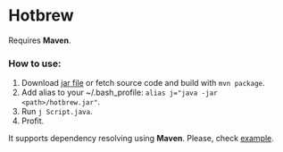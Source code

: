 # Hotbrew

Requires **Maven**.

### How to use:
1. Download [jar file](https://github.com/andreidemus/hotbrew/releases/download/v0.0.2/hotbrew-0.0.2.jar) or fetch source code and build with `mvn package`.
2. Add alias to your ~/.bash_profile: `alias j="java -jar <path>/hotbrew.jar"`.
3. Run `j Script.java`.
4. Profit.

It supports dependency resolving using **Maven**. Please, check [example](https://raw.githubusercontent.com/andreidemus/hotbrew/master/src/test/resources/TestScript.java).
